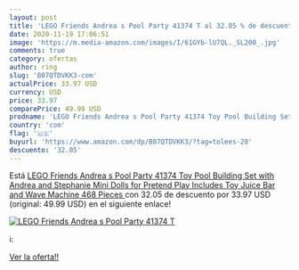```yaml
---
layout: post
title: 'LEGO Friends Andrea s Pool Party 41374 T al 32.05 % de descuento'
date: 2020-11-19 17:06:51
image: 'https://m.media-amazon.com/images/I/61GYb-lU7QL._SL200_.jpg'
comments: true
category: ofertas
author: ring
slug: 'B07QTDVKK3-com'
actualPrice: 33.97 USD
currency: USD
price: 33.97
comparePrice: 49.99 USD
prodname: 'LEGO Friends Andrea s Pool Party 41374 Toy Pool Building Set with Andrea and Stephanie Mini Dolls for Pretend Play  Includes Toy Juice Bar and Wave Machine  468 Pieces '
country: 'com'
flag: '🇺🇸'
buyurl: 'https://www.amazon.com/dp/B07QTDVKK3/?tag=tolees-20'
descuento: '32.05'
---
```


Está [LEGO Friends Andrea s Pool Party 41374 Toy Pool Building Set with Andrea and Stephanie Mini Dolls for Pretend Play  Includes Toy Juice Bar and Wave Machine  468 Pieces ](https://www.amazon.com/dp/B07QTDVKK3/?tag=tolees-20) con 32.05 de descuento por 33.97 USD (original: 49.99 USD) en el siguiente enlace!

[![LEGO Friends Andrea s Pool Party 41374 T](https://m.media-amazon.com/images/I/61GYb-lU7QL._SL200_.jpg)](https://www.amazon.com/dp/B07QTDVKK3/?tag=tolees-20)

ℹ️:


[Ver la oferta!!](https://www.amazon.com/dp/B07QTDVKK3/?tag=tolees-20)
